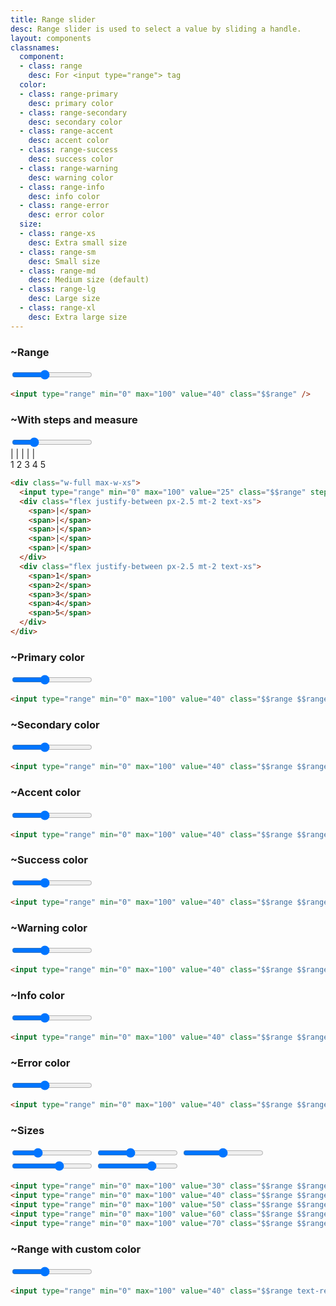 ```yaml
---
title: Range slider
desc: Range slider is used to select a value by sliding a handle.
layout: components
classnames:
  component:
  - class: range
    desc: For <input type="range"> tag
  color:
  - class: range-primary
    desc: primary color
  - class: range-secondary
    desc: secondary color
  - class: range-accent
    desc: accent color
  - class: range-success
    desc: success color
  - class: range-warning
    desc: warning color
  - class: range-info
    desc: info color
  - class: range-error
    desc: error color
  size:
  - class: range-xs
    desc: Extra small size
  - class: range-sm
    desc: Small size
  - class: range-md
    desc: Medium size (default)
  - class: range-lg
    desc: Large size
  - class: range-xl
    desc: Extra large size
---
```


<script>
  import Component from "$components/Component.svelte"
</script>

### ~Range
<input type="range" min="0" max="100" value="40" class="range" />

```html
<input type="range" min="0" max="100" value="40" class="$$range" />
```


### ~With steps and measure
<div class="w-full max-w-xs">
  <input type="range" min="0" max="100" value="25" class="range" step="25" />
  <div class="flex justify-between px-2.5 mt-2 text-xs">
    <span>|</span>
    <span>|</span>
    <span>|</span>
    <span>|</span>
    <span>|</span>
  </div>
  <div class="flex justify-between px-2.5 mt-2 text-xs">
    <span>1</span>
    <span>2</span>
    <span>3</span>
    <span>4</span>
    <span>5</span>
  </div>
</div>

```html
<div class="w-full max-w-xs">
  <input type="range" min="0" max="100" value="25" class="$$range" step="25" />
  <div class="flex justify-between px-2.5 mt-2 text-xs">
    <span>|</span>
    <span>|</span>
    <span>|</span>
    <span>|</span>
    <span>|</span>
  </div>
  <div class="flex justify-between px-2.5 mt-2 text-xs">
    <span>1</span>
    <span>2</span>
    <span>3</span>
    <span>4</span>
    <span>5</span>
  </div>
</div>
```


### ~Primary color
<input type="range" min="0" max="100" value="40" class="range range-primary" />

```html
<input type="range" min="0" max="100" value="40" class="$$range $$range-primary" />
```


### ~Secondary color
<input type="range" min="0" max="100" value="40" class="range range-secondary" />

```html
<input type="range" min="0" max="100" value="40" class="$$range $$range-secondary" />
```


### ~Accent color
<input type="range" min="0" max="100" value="40" class="range range-accent" />

```html
<input type="range" min="0" max="100" value="40" class="$$range $$range-accent" />
```


### ~Success color
<input type="range" min="0" max="100" value="40" class="range range-success" />

```html
<input type="range" min="0" max="100" value="40" class="$$range $$range-success" />
```


### ~Warning color
<input type="range" min="0" max="100" value="40" class="range range-warning" />

```html
<input type="range" min="0" max="100" value="40" class="$$range $$range-warning" />
```


### ~Info color
<input type="range" min="0" max="100" value="40" class="range range-info" />

```html
<input type="range" min="0" max="100" value="40" class="$$range $$range-info" />
```


### ~Error color
<input type="range" min="0" max="100" value="40" class="range range-error" />

```html
<input type="range" min="0" max="100" value="40" class="$$range $$range-error" />
```


### ~Sizes
<div class="flex flex-col gap-4 w-full max-w-xs">
  <input type="range" min="0" max="100" value="30" class="range range-xs" />
  <input type="range" min="0" max="100" value="40" class="range range-sm" />
  <input type="range" min="0" max="100" value="50" class="range range-md" />
  <input type="range" min="0" max="100" value="60" class="range range-lg" />
  <input type="range" min="0" max="100" value="70" class="range range-xl" />
</div>

```html
<input type="range" min="0" max="100" value="30" class="$$range $$range-xs" />
<input type="range" min="0" max="100" value="40" class="$$range $$range-sm" />
<input type="range" min="0" max="100" value="50" class="$$range $$range-md" />
<input type="range" min="0" max="100" value="60" class="$$range $$range-lg" />
<input type="range" min="0" max="100" value="70" class="$$range $$range-xl" />
```


### ~Range with custom color
<input type="range" min="0" max="100" value="40" class="range text-red-500" />

```html
<input type="range" min="0" max="100" value="40" class="$$range text-red-500" />
```
